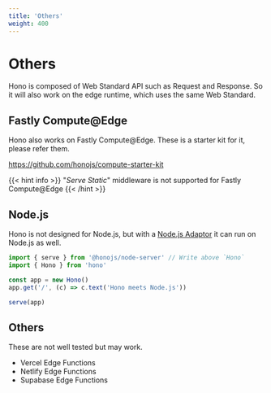 ```yaml
---
title: 'Others'
weight: 400
---
```


# Others

Hono is composed of Web Standard API such as Request and Response.
So it will also work on the edge runtime, which uses the same Web Standard.

## Fastly Compute@Edge

Hono also works on Fastly Compute@Edge.
These is a starter kit for it, please refer them.

<https://github.com/honojs/compute-starter-kit>

{{< hint info >}}
"_Serve Static_" middleware is not supported for Fastly Compute@Edge
{{< /hint >}}

## Node.js

Hono is not designed for Node.js, but with a [Node.js Adaptor](https://github.com/honojs/node-server) it can run on Node.js as well.

```ts
import { serve } from '@honojs/node-server' // Write above `Hono`
import { Hono } from 'hono'

const app = new Hono()
app.get('/', (c) => c.text('Hono meets Node.js'))

serve(app)
```

## Others

These are not well tested but may work.

- Vercel Edge Functions
- Netlify Edge Functions
- Supabase Edge Functions
